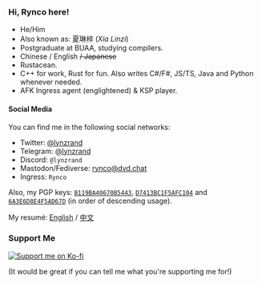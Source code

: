 ### Hi, Rynco here!

- He/Him
- Also known as: 夏琳梓 (_Xia Linzi_)
- Postgraduate at BUAA, studying compilers.
- Chinese / English ~~/ Japanese~~
- Rustacean.
- C++ for work, Rust for fun. Also writes C#/F#, JS/TS, Java and Python whenever needed.
- AFK Ingress agent (englightened) & KSP player.

#### Social Media

You can find me in the following social networks:

- Twitter: [@lynzrand](https://twitter.com/lynzrand)
- Telegram: [@lynzrand](https://t.me/lynzrand)
- Discord: `@lynzrand`
- Mastodon/Fediverse: [rynco@dvd.chat](https://dvd.chat/@rynco)
- Ingress: `Rynco`

Also, my PGP keys:
[`B119BA40670B5443`](http://keyserver.ubuntu.com/pks/lookup?op=vindex&search=0xB119BA40670B5443),
[`D7413BC1F5AFC104`](http://keyserver.ubuntu.com/pks/lookup?op=vindex&search=0xD7413BC1F5AFC104) and
[`6A3E6D8E4F5AD67D`](http://keyserver.ubuntu.com/pks/lookup?op=vindex&search=0x6A3E6D8E4F5AD67D) (in order of descending usage).

My resumé: [English][resume-en] / [中文][resume-zh]

[resume-en]: https://github.com/lynzrand/lynzrand/releases/download/resume-0.5.1/resume-en.pdf
[resume-zh]: https://github.com/lynzrand/lynzrand/releases/download/resume-0.5.1/resume.pdf

### Support Me

[![Support me on Ko-fi](https://ko-fi.com/img/githubbutton_sm.svg)](https://ko-fi.com/D1D5575O3)

(It would be great if you can tell me what you're supporting me for!)
